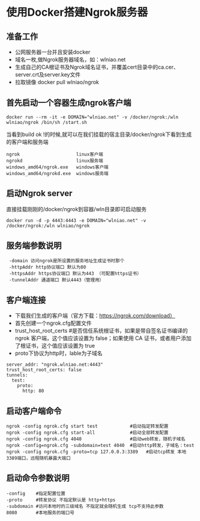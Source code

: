 # 使用Docker搭建Ngrok服务器

## 准备工作
* 公网服务器一台并且安装docker
* 域名一枚,做Ngrok服务器域名，如：wlniao.net
* 生成自己的CA根证书及Ngrok域名证书，并覆盖cert目录中的ca.cer、server.crt及server.key文件
* 拉取镜像 docker pull wlniao/ngrok

## 首先启动一个容器生成ngrok客户端
```linux
docker run --rm -it -e DOMAIN="wlniao.net" -v /docker/ngrok:/wln wlniao/ngrok /bin/sh /start.sh
```
当看到build ok !的时候,就可以在我们挂载的宿主目录/docker/ngrok下看到生成的客户端和服务端

```
ngrok                     linux客户端
ngrokd                    linux服务端
windows_amd64/ngrok.exe   windows客户端
windows_amd64/ngrokd.exe  windows服务端
```

## 启动Ngrok server
直接挂载刚刚的/docker/ngrok到容器/wln目录即可启动服务
```linux
docker run -d -p 4443:4443 -e DOMAIN="wlniao.net" -v /docker/ngrok:/wln wlniao/ngrok
```

## 服务端参数说明
```
 -domain 访问ngrok是所设置的服务地址生成证书时那个
 -httpAddr http协议端口 默认为80
 -httpsAddr https协议端口 默认为443 （可配置https证书）
 -tunnelAddr 通道端口 默认4443（管理用）
```

## 客户端连接
* 下载我们生成的客户端（官方下载：https://ngrok.com/download）
* 首先创建一个ngrok.cfg配置文件
* trust_host_root_certs #是否信任系统根证书，如果是带自签名证书编译的 ngrok 客户端，这个值应该设置为 false；如果使用 CA 证书，或者用户添加了根证书，这个值应该设置为 true
* proto下协议为http时，lable为子域名
```
server_addr: "ngrok.wlniao.net:4443"
trust_host_root_certs: false
tunnels:
  test:
    proto:
      http: 80
```

## 启动客户端命令
```
ngrok -config ngrok.cfg start test            #启动指定转发配置
ngrok -config ngrok.cfg start-all             #启动全部转发配置
ngrok -config ngrok.cfg 4040                  #启动web转发，随机子域名
ngrok -config=ngrok.cfg -subdomain=test 4040  #启动http转发，子域名：test
ngrok -config ngrok.cfg -proto=tcp 127.0.0.3:3389   #启动tcp转发 本地3389端口，远程随机暴露大端口
```
## 启动命令参数说明
```
-config    #指定配置位置
-proto     #转发协议 不指定默认是 http+https
-subdomain #访问本地时的三级域名 不指定就会随机生成 tcp不支持此参数
8080       #本地服务的端口号
```